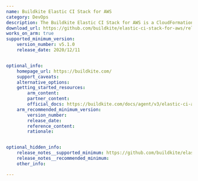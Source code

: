 ```yaml
---
name: Buildkite Elastic CI Stack for AWS
category: DevOps
description: The Buildkite Elastic CI Stack for AWS is a CloudFormation stack that simplifies the process of setting up a scalable, secure, and highly available CI/CD infrastructure on Amazon Web Services (AWS).
download_url: https://github.com/buildkite/elastic-ci-stack-for-aws/releases
works_on_arm: true
supported_minimum_version:
    version_number: v5.1.0
    release_date: 2020/12/11


optional_info:
    homepage_url: https://buildkite.com/
    support_caveats:
    alternative_options:
    getting_started_resources:
        arm_content:
        partner_content:
        official_docs: https://buildkite.com/docs/agent/v3/elastic-ci-aws
    arm_recommended_minimum_version:
        version_number:
        release_date:
        reference_content:
        rationale:


optional_hidden_info:
    release_notes__supported_minimum: https://github.com/buildkite/elastic-ci-stack-for-aws/releases/tag/v5.1.0
    release_notes__recommended_minimum:
    other_info:

---
```

